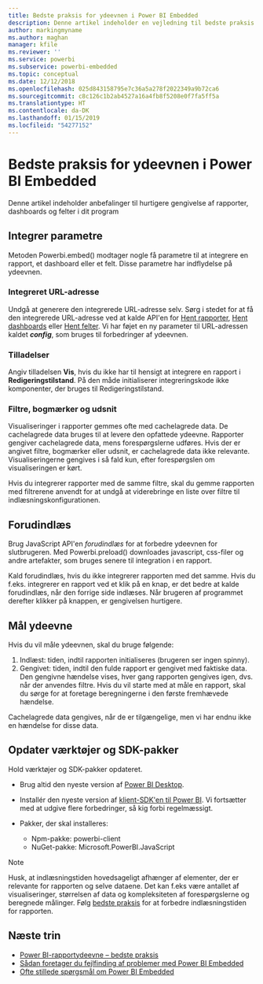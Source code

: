 ```yaml
---
title: Bedste praksis for ydeevnen i Power BI Embedded
description: Denne artikel indeholder en vejledning til bedste praksis for integreret analyse
author: markingmyname
ms.author: maghan
manager: kfile
ms.reviewer: ''
ms.service: powerbi
ms.subservice: powerbi-embedded
ms.topic: conceptual
ms.date: 12/12/2018
ms.openlocfilehash: 025d843158795e7c36a5a278f2022349a9b72ca6
ms.sourcegitcommit: c8c126c1b2ab4527a16a4fb8f5208e0f7fa5ff5a
ms.translationtype: HT
ms.contentlocale: da-DK
ms.lasthandoff: 01/15/2019
ms.locfileid: "54277152"
---
```

# <a name="power-bi-embedded-performance-best-practices"></a>Bedste praksis for ydeevnen i Power BI Embedded

Denne artikel indeholder anbefalinger til hurtigere gengivelse af rapporter, dashboards og felter i dit program

## <a name="embed-parameters"></a>Integrer parametre

Metoden Powerbi.embed() modtager nogle få parametre til at integrere en rapport, et dashboard eller et felt. Disse parametre har indflydelse på ydeevnen.

### <a name="embed-url"></a>Integreret URL-adresse

Undgå at generere den integrerede URL-adresse selv. Sørg i stedet for at få den integrerede URL-adresse ved at kalde API'en for [Hent rapporter](https://na01.safelinks.protection.outlook.com/?url=https%3A%2F%2Fdocs.microsoft.com%2Fen-us%2Frest%2Fapi%2Fpower-bi%2Freports%2Fgetreportsingroup&data=02%7C01%7CMark.Ghanayem%40microsoft.com%7C07ca68ceb37a48e3f3de08d64968707a%7C72f988bf86f141af91ab2d7cd011db47%7C1%7C0%7C636777110256168308&sdata=22lkqRM2w1MQfrM8dooedaPqqIU8PufTq9TT4VDzRo0%3D&reserved=0), [Hent dashboards](https://na01.safelinks.protection.outlook.com/?url=https%3A%2F%2Fdocs.microsoft.com%2Fen-us%2Frest%2Fapi%2Fpower-bi%2Fdashboards%2Fgetdashboardsingroup&data=02%7C01%7CMark.Ghanayem%40microsoft.com%7C07ca68ceb37a48e3f3de08d64968707a%7C72f988bf86f141af91ab2d7cd011db47%7C1%7C0%7C636777110256168308&sdata=nfWRgbSoXVF42Rg%2Ba9491u19uksXp%2FAyz%2Fa%2Ba7%2FCtdA%3D&reserved=0) eller [Hent felter](https://na01.safelinks.protection.outlook.com/?url=https%3A%2F%2Fdocs.microsoft.com%2Fen-us%2Frest%2Fapi%2Fpower-bi%2Fdashboards%2Fgettilesingroup&data=02%7C01%7CMark.Ghanayem%40microsoft.com%7C07ca68ceb37a48e3f3de08d64968707a%7C72f988bf86f141af91ab2d7cd011db47%7C1%7C0%7C636777110256178318&sdata=LgZ27TynNpqQJDrb3aHWGQXIS%2FzichAO9De5M2uhF1Q%3D&reserved=0). Vi har føjet en ny parameter til URL-adressen kaldet **_config_**, som bruges til forbedringer af ydeevnen.

### <a name="permissions"></a>Tilladelser

Angiv tilladelsen **Vis**, hvis du ikke har til hensigt at integrere en rapport i **Redigeringstilstand**. På den måde initialiserer integreringskode ikke komponenter, der bruges til Redigeringstilstand.

### <a name="filters-bookmarks-and-slicers"></a>Filtre, bogmærker og udsnit

Visualiseringer i rapporter gemmes ofte med cachelagrede data. De cachelagrede data bruges til at levere den opfattede ydeevne. Rapporter gengiver cachelagrede data, mens forespørgslerne udføres. Hvis der er angivet filtre, bogmærker eller udsnit, er cachelagrede data ikke relevante. Visualiseringerne gengives i så fald kun, efter forespørgslen om visualiseringen er kørt.

Hvis du integrerer rapporter med de samme filtre, skal du gemme rapporten med filtrerene anvendt for at undgå at viderebringe en liste over filtre til indlæsningskonfigurationen.

## <a name="preload"></a>Forudindlæs

Brug JavaScript API'en *forudindlæs* for at forbedre ydeevnen for slutbrugeren.
Med Powerbi.preload() downloades javascript, css-filer og andre artefakter, som bruges senere til integration i en rapport.

Kald forudindlæs, hvis du ikke integrerer rapporten med det samme. Hvis du f.eks. integrerer en rapport ved et klik på en knap, er det bedre at kalde forudindlæs, når den forrige side indlæses. Når brugeren af programmet derefter klikker på knappen, er gengivelsen hurtigere.

## <a name="measure-performance"></a>Mål ydeevne

Hvis du vil måle ydeevnen, skal du bruge følgende:

1. Indlæst: tiden, indtil rapporten initialiseres (brugeren ser ingen spinny).
2. Gengivet: tiden, indtil den fulde rapport er gengivet med faktiske data. Den gengivne hændelse vises, hver gang rapporten gengives igen, dvs. når der anvendes filtre. Hvis du vil starte med at måle en rapport, skal du sørge for at foretage beregningerne i den første fremhævede hændelse.

Cachelagrede data gengives, når de er tilgængelige, men vi har endnu ikke en hændelse for disse data.

## <a name="update-tools-and-sdk-packages"></a>Opdater værktøjer og SDK-pakker

Hold værktøjer og SDK-pakker opdateret.

* Brug altid den nyeste version af [Power BI Desktop](https://powerbi.microsoft.com/en-us/desktop/).

* Installér den nyeste version af [klient-SDK'en til Power BI](https://github.com/Microsoft/PowerBI-JavaScript). Vi fortsætter med at udgive flere forbedringer, så kig forbi regelmæssigt.

* Pakker, der skal installeres:
    * Npm-pakke: powerbi-client
    * NuGet-pakke: Microsoft.PowerBI.JavaScript

> [!Note]
> Husk, at indlæsningstiden hovedsageligt afhænger af elementer, der er relevante for rapporten og selve dataene. Det kan f.eks være antallet af visualiseringer, størrelsen af data og kompleksiteten af forespørgslerne og beregnede målinger. Følg [bedste praksis](../power-bi-reports-performance.md) for at forbedre indlæsningstiden for rapporten.

## <a name="next-steps"></a>Næste trin

* [Power BI-rapportydeevne – bedste praksis](../power-bi-reports-performance.md)
* [Sådan foretager du fejlfinding af problemer med Power BI Embedded](embedded-troubleshoot.md)
* [Ofte stillede spørgsmål om Power BI Embedded](embedded-faq.md)
